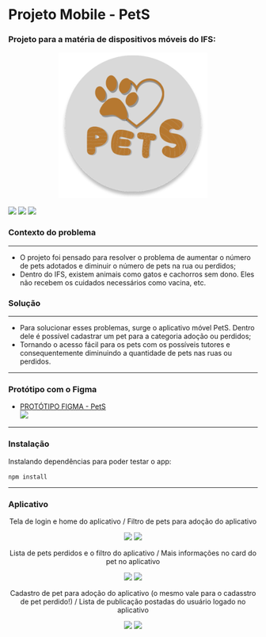 <h1>Projeto Mobile - PetS</h1>

### Projeto para a matéria de dispositivos móveis do IFS:

<p align="center">
  <img alt="PetS" title="PetS" src="./PetS/assets/Logo.png" width="300">
</p>

<p>
  <img src="https://img.shields.io/badge/firebase-ffca28?style=for-the-badge&logo=firebase&logoColor=black" />
  <img src="https://img.shields.io/badge/React_Native-20232A?style=for-the-badge&logo=react&logoColor=61DAFB" />
  <img src="https://img.shields.io/badge/JavaScript-323330?style=for-the-badge&logo=javascript&logoColor=F7DF1E" />
</p>

### Contexto do problema

<hr>
<ul>
<li>O projeto foi pensado para resolver o problema de aumentar o número de pets adotados e diminuir o número  de pets na rua ou perdidos;</li>
<li>
Dentro do IFS, existem animais como gatos e cachorros sem dono. Eles não recebem os cuidados necessários como vacina, etc.
</li>

</ul>

### Solução

<hr>
<ul>
<li>
Para solucionar esses problemas, surge o aplicativo móvel PetS. Dentro dele é possível cadastrar um pet para a categoria adoção ou perdidos;
</li>
<li>
Tornando o acesso fácil para os pets com os possíveis tutores e consequentemente diminuindo a quantidade de pets nas ruas ou perdidos.
</li>
</ul>
<hr>

### Protótipo com o Figma

<ul>
<li><a href="https://www.figma.com/file/uNbhdh7ef9KAJlbkYLA3Xq/Projeto-Mobile---PetS?node-id=0%3A1&t=InWp8DWJfsB3TUMW-1">PROTÓTIPO FIGMA - PetS</a></li>

<image src="PetS - Figma.png" />
</ul>

<hr>

### Instalação
<p>Instalando dependências para poder testar o app:</p>

```
npm install
```
<hr>

### Aplicativo

<p align="center">Tela de login e home do aplicativo / Filtro de pets para adoção do aplicativo</p>
<p align="center"> 
<image src= 20230715_213021.gif/  width= 200/>
<image src= 20230715_213207.gif/ width= 200/>
</p>

<p align= "center" >Lista de pets perdidos e o filtro do aplicativo / Mais informações no card do pet no aplicativo</p>
<p align="center"> 
<image src= 20230715_213427.gif/ width= 200/>
<image src= 20230715_214101.gif/ width= 200/>
</p>

<p align= "center" >Cadastro de pet para adoção do aplicativo (o mesmo vale para o cadasstro de pet perdido!) / Lista de publicação postadas do usuário logado no aplicativo</p>
<p align="center"> 
<image src= 20230715_214406.gif/ width= 200/>
<image src= 20230715_214620.gif/ width= 200/>
</p>
